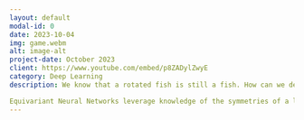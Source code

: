 ```yaml
---
layout: default
modal-id: 0
date: 2023-10-04
img: game.webm
alt: image-alt
project-date: October 2023
client: https://www.youtube.com/embed/p8ZADylZwyE
category: Deep Learning
description: We know that a rotated fish is still a fish. How can we design Neural Network architectures which respect this fact(Symmetry)? 

Equivariant Neural Networks leverage knowledge of the symmetries of a learning problem to improve data efficiency, and have been shown to enjoy better scaling behavior than non-equivariant methods in problems with symmetries. Symmetries can be found in many applications of machine learning, such as medical imaging, drug design, materials design, analysis of protein structure, global climate modeling, lattice gauge theory, cryo-electron microscopy, graph-structured data, combinatorial optimization, robotics, and many others.
---
```

